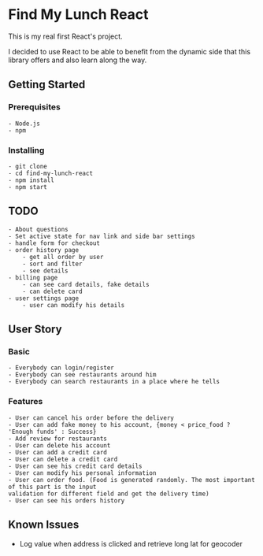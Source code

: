 # Find My Lunch React 

This is my real first React's project.

I decided to use React to be able to benefit from the dynamic side that this library offers and also learn along the way.

<!-- This project is a simple food delivery app. The user can search for restaurants around him and order food. He can also see his order history and his credit card details. -->
## Getting Started

### Prerequisites

    - Node.js
    - npm
### Installing

    - git clone
    - cd find-my-lunch-react
    - npm install
    - npm start
## TODO
    - About questions
    - Set active state for nav link and side bar settings
    - handle form for checkout
    - order history page
        - get all order by user
        - sort and filter
        - see details
    - billing page
        - can see card details, fake details
        - can delete card
    - user settings page
        - user can modify his details




## User Story

### Basic

    - Everybody can login/register
    - Everybody can see restaurants around him
    - Everybody can search restaurants in a place where he tells






### Features

    - User can cancel his order before the delivery
    - User can add fake money to his account, {money < price_food ? 'Enough funds' : Success}
    - Add review for restaurants
    - User can delete his account
    - User can add a credit card
    - User can delete a credit card
    - User can see his credit card details
    - User can modify his personal information
    - User can order food. (Food is generated randomly. The most important of this part is the input 
    validation for different field and get the delivery time)
    - User can see his orders history



## Known Issues
 - Log value when address is clicked and retrieve long lat for geocoder

